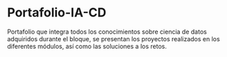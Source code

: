 # Portafolio-IA-CD
Portafolio que integra todos los conocimientos sobre ciencia de datos adquiridos durante el bloque, se presentan los proyectos realizados en los diferentes módulos, así como las soluciones a los retos.
